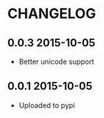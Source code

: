 CHANGELOG
=========

0.0.3 2015-10-05
----------------

* Better unicode support

0.0.1 2015-10-05
----------------

* Uploaded to pypi

